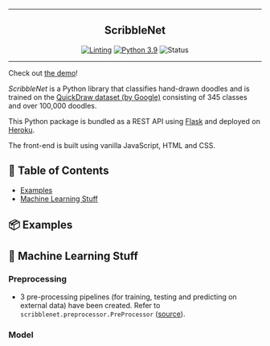 <p align="center">
    <!-- <img height=300 src="https://raw.githubusercontent.com/hasnainroopawalla/ShowML/master/static/images/showml.png" alt="ScribbleNet Logo"> -->
</p>

---

<h2 align="center">ScribbleNet</h2>

<div align="center">

[![Linting](https://github.com/hasnainroopawalla/ScribbleNet/actions/workflows/linting.yml/badge.svg)](https://github.com/hasnainroopawalla/ScribbleNet/actions/workflows/linting.yml)
[![Python 3.9](https://img.shields.io/badge/python-3.9-blue.svg)](https://www.python.org/downloads/release/python-390/)
![Status](https://img.shields.io/badge/status-stable-green.svg)
</div>

---

Check out [the demo](https://www.hasnainr.com/projects/scribblenet.html#demonstration)!

<i>ScribbleNet</i> is a Python library that classifies hand-drawn doodles and is trained on the [QuickDraw dataset (by Google)](https://github.com/googlecreativelab/quickdraw-dataset) consisting of 345 classes and over 100,000 doodles.

This Python package is bundled as a REST API using [Flask](https://flask.palletsprojects.com/en/2.0.x/) and deployed on [Heroku](https://www.heroku.com/).

The front-end is built using vanilla JavaScript, HTML and CSS.

## 📝 Table of Contents
- [Examples](#examples)
- [Machine Learning Stuff](#ml)


## 📦 Examples <a name = "examples"></a>

<!-- Add gifs/images here -->

## 🧮 Machine Learning Stuff <a name = "ml"></a>

### Preprocessing
- 3 pre-processing pipelines (for training, testing and predicting on external data) have been created. Refer to `scribblenet.preprocessor.PreProcessor` ([source](https://github.com/hasnainroopawalla/ScribbleNet/blob/2e81465971e7a387ce9bbf725bf6fea239fddd75/scribblenet/preprocessing/preprocessor.py#L15)).

### Model
<!--


# ScribbleNet - Play Store (Android)

Download the Android App here: https://play.google.com/store/apps/details?id=doodle.classifier


# ScribbleNet

The notebook includes downloading the classes.txt file as well as the entire dataset of 'Quick Draw' images

The 100_classes.txt consists of 100 common classes (a subset of the 345 original classes)

The number of images used per class is limited to 16000 to increase training speed

With my architecture I achieved a Validation Accuracy of 96%


# Instructions to train the model:

Run the Doodle.ipynb on Google Colab (GPU for more disk memory)

# Instructions for Flask:
In the command prompt:
```
python run.py
```
Now, Navigate to 'localhost:5000' on your browser

# Android App:

Cup:

![Cup](https://github.com/hasnainroopawalla/ScribbleNet/blob/master/images/cup.gif)

Envelope:

![Envelope](https://github.com/hasnainroopawalla/Doodle-Classifier/blob/master/images/envelope.gif)

T-shirt:

![Tshirt](https://github.com/hasnainroopawalla/Doodle-Classifier/blob/master/images/tshirt.gif)

# Flask App:

Suitcase:

![Suitcase](https://github.com/hasnainroopawalla/Doodle-Classifier/blob/master/images/suitcase.gif)

Headphones:

![Headphones](https://github.com/hasnainroopawalla/Doodle-Classifier/blob/master/images/headphones.gif)

Lightning:

![Lightning](https://github.com/hasnainroopawalla/Doodle-Classifier/blob/master/images/lightning.gif)


 -->
